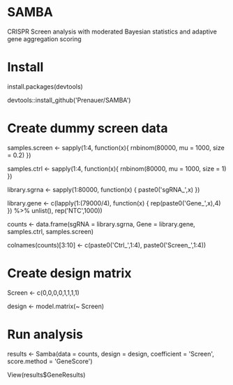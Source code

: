 # SAMBA
CRISPR Screen analysis with moderated Bayesian statistics and adaptive gene aggregation scoring

# Install
install.packages(devtools)

devtools::install_github('Prenauer/SAMBA')

# Create dummy screen data
samples.screen <- sapply(1:4, function(x){ rnbinom(80000, mu = 1000, size = 0.2) })

samples.ctrl <- sapply(1:4, function(x){ rnbinom(80000, mu = 1000, size = 1) })

library.sgrna <- sapply(1:80000, function(x) { paste0('sgRNA_',x) })

library.gene <- c(lapply(1:(79000/4), function(x) { rep(paste0('Gene_',x),4) }) %>% unlist(),
                  rep('NTC',1000))
                  
counts <- data.frame(sgRNA = library.sgrna,
                     Gene = library.gene,
                     samples.ctrl,
                     samples.screen)
                     
colnames(counts)[3:10] <- c(paste0('Ctrl_',1:4), paste0('Screen_',1:4))

# Create design matrix
Screen <- c(0,0,0,0,1,1,1,1)

design <- model.matrix(~ Screen)


# Run analysis
results <- Samba(data = counts, design = design, coefficient = 'Screen', score.method = 'GeneScore')

View(results$GeneResults)


